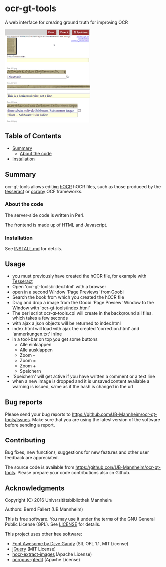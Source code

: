 # ocr-gt-tools

A web interface for creating ground truth for improving OCR 

<img src="./screenshot.png" height="300"/>

## Table of Contents

  * [Summary](#summary)
    * [About the code](#about-the-code)
  * [Installation](#installation)

## Summary

ocr-gt-tools allows editing
[hOCR](https://github.com/kba/hocr-spec/blob/master/hocr-spec.md) hOCR files,
such as those produced by the
[tesseract](https://github.com/tesseract-ocr/tesseract) or
[ocropy](https://github.com/tmbdev/ocropy) OCR frameworks.

### About the code

The server-side code is written in Perl.

The frontend is made up of HTML and Javascript.

### Installation

See [INSTALL.md](INSTALL.md) for details.

## Usage

- you must previously have created the hOCR file, for example with [Tesseract](https://github.com/tesseract-ocr/tesseract)
- Open 'ocr-gt-tools/index.html' with a browser
- open in a second Window 'Page Previews' from Goobi
- Search the book from which you created the hOCR file
- Drag and drop a image from the Goobi 'Page Preview' Window to the Window with 'ocr-gt-tools/index.html'
- The perl script ocr-gt-tools.cgi will create in the background all files, which takes a few seconds
- with ajax a json objects will be returned to index.html
- index.html will load with ajax the created 'correction.html' and 'anmerkungen.txt' inline
- in a tool-bar on top you get some buttons
  - Alle einklappen
  - Alle ausklappen
  - Zoom -
  - Zoom =
  - Zoom +
  - Speichern
- 'Speichern' will get active if you have written a comment or a text line
- when a new image is dropped and it is unsaved content available a warning is issued, same as if the hash is changed in the url



## Bug reports

Please send your bug reports to https://github.com/UB-Mannheim/ocr-gt-tools/issues.
Make sure that you are using the latest version of the software
before sending a report.


## Contributing

Bug fixes, new functions, suggestions for new features and
other user feedback are appreciated.

The source code is available from https://github.com/UB-Mannheim/ocr-gt-tools.
Please prepare your code contributions also on Github.


## Acknowledgments

Copyright (C) 2016 Universitätsbibliothek Mannheim

Authors: Bernd Fallert (UB Mannheim)

This is free software. You may use it under the terms of the
GNU General Public License (GPL). See [LICENSE](LICENSE) for details.

This project uses other free software:

* [Font Awesome by Dave Gandy](http://fontawesome.io/) (SIL OFL 1.1, MIT License)
* [jQuery](http://jquery.com/) (MIT License)
* [hocr-extract-images](https://github.com/tmbdev/hocr-tools) (Apache License)
* [ocropus-gtedit](https://github.com/tmbdev/ocropy) (Apache License)
